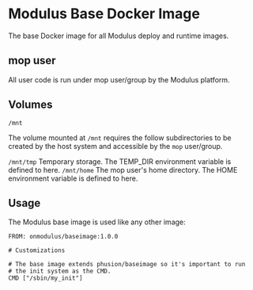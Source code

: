 Modulus Base Docker Image
=========

The base Docker image for all Modulus deploy and runtime images.

## mop user
All user code is run under mop user/group by the Modulus platform.

## Volumes

`/mnt`

The volume mounted at `/mnt` requires the follow subdirectories to be created
by the host system and accessible by the `mop` user/group.

`/mnt/tmp` Temporary storage. The TEMP_DIR environment variable is defined to here.
`/mnt/home` The mop user's home directory. The HOME environment variable is defined to here.

## Usage
The Modulus base image is used like any other image:

```
FROM: onmodulus/baseimage:1.0.0

# Customizations

# The base image extends phusion/baseimage so it's important to run
# the init system as the CMD.
CMD ["/sbin/my_init"]
```
